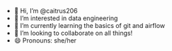 - 👋 Hi, I’m @caitrus206
- 👀 I’m interested in data engineering
- 🌱 I’m currently learning the basics of git and airflow
- 💞️ I’m looking to collaborate on all things!
- 😄 Pronouns: she/her

<!---
caitrus206/caitrus206 is a ✨ special ✨ repository because its `README.md` (this file) appears on your GitHub profile.
You can click the Preview link to take a look at your changes.
--->
